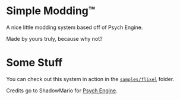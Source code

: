 # Simple Modding™
A nice little modding system based off of Psych Engine.

Made by yours truly, because why not?

# Some Stuff
You can check out this system in action in the [`samples/flixel`](/samples/flixel/) folder.

Credits go to ShadowMario for [Psych Engine](https://github.com/ShadowMario/FNF-PsychEngine).
